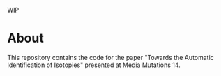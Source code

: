 WIP

# About

This repository contains the code for the paper "Towards the Automatic Identification of Isotopies" presented at Media Mutations 14.
